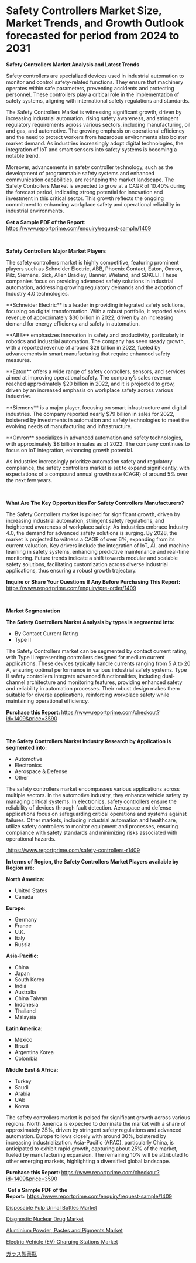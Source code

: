 <p><h1>Safety Controllers Market Size, Market Trends, and Growth Outlook forecasted for period from 2024 to 2031</h1></p><p><strong>Safety Controllers Market Analysis and Latest Trends</strong></p>
<p><p>Safety controllers are specialized devices used in industrial automation to monitor and control safety-related functions. They ensure that machinery operates within safe parameters, preventing accidents and protecting personnel. These controllers play a critical role in the implementation of safety systems, aligning with international safety regulations and standards.</p><p>The Safety Controllers Market is witnessing significant growth, driven by increasing industrial automation, rising safety awareness, and stringent regulatory requirements across various sectors, including manufacturing, oil and gas, and automotive. The growing emphasis on operational efficiency and the need to protect workers from hazardous environments also bolster market demand. As industries increasingly adopt digital technologies, the integration of IoT and smart sensors into safety systems is becoming a notable trend.</p><p>Moreover, advancements in safety controller technology, such as the development of programmable safety systems and enhanced communication capabilities, are reshaping the market landscape. The Safety Controllers Market is expected to grow at a CAGR of 10.40% during the forecast period, indicating strong potential for innovation and investment in this critical sector. This growth reflects the ongoing commitment to enhancing workplace safety and operational reliability in industrial environments.</p></p>
<p><strong>Get a Sample PDF of the Report:&nbsp;</strong> <a href="https://www.reportprime.com/enquiry/request-sample/1409">https://www.reportprime.com/enquiry/request-sample/1409</a></p>
<p>&nbsp;</p>
<p><strong>Safety Controllers Major Market Players</strong></p>
<p><p>The safety controllers market is highly competitive, featuring prominent players such as Schneider Electric, ABB, Phoenix Contact, Eaton, Omron, Pilz, Siemens, Sick, Allen Bradley, Banner, Wieland, and SDKELI. These companies focus on providing advanced safety solutions in industrial automation, addressing growing regulatory demands and the adoption of Industry 4.0 technologies.</p><p>**Schneider Electric** is a leader in providing integrated safety solutions, focusing on digital transformation. With a robust portfolio, it reported sales revenue of approximately $30 billion in 2022, driven by an increasing demand for energy efficiency and safety in automation.</p><p>**ABB** emphasizes innovation in safety and productivity, particularly in robotics and industrial automation. The company has seen steady growth, with a reported revenue of around $28 billion in 2022, fueled by advancements in smart manufacturing that require enhanced safety measures.</p><p>**Eaton** offers a wide range of safety controllers, sensors, and services aimed at improving operational safety. The company’s sales revenue reached approximately $20 billion in 2022, and it is projected to grow, driven by an increased emphasis on workplace safety across various industries.</p><p>**Siemens** is a major player, focusing on smart infrastructure and digital industries. The company reported nearly $79 billion in sales for 2022, bolstered by investments in automation and safety technologies to meet the evolving needs of manufacturing and infrastructure.</p><p>**Omron** specializes in advanced automation and safety technologies, with approximately $8 billion in sales as of 2022. The company continues to focus on IoT integration, enhancing growth potential.</p><p>As industries increasingly prioritize automation safety and regulatory compliance, the safety controllers market is set to expand significantly, with expectations of a compound annual growth rate (CAGR) of around 5% over the next few years.</p></p>
<p>&nbsp;</p>
<p><strong>What Are The Key Opportunities For Safety Controllers Manufacturers?</strong></p>
<p><p>The Safety Controllers market is poised for significant growth, driven by increasing industrial automation, stringent safety regulations, and heightened awareness of workplace safety. As industries embrace Industry 4.0, the demand for advanced safety solutions is surging. By 2028, the market is projected to witness a CAGR of over 6%, expanding from its current valuation. Key drivers include the integration of IoT, AI, and machine learning in safety systems, enhancing predictive maintenance and real-time monitoring. Future trends indicate a shift towards modular and scalable safety solutions, facilitating customization across diverse industrial applications, thus ensuring a robust growth trajectory.</p></p>
<p><strong>Inquire or Share Your Questions If Any Before Purchasing This Report:</strong> <a href="https://www.reportprime.com/enquiry/pre-order/1409">https://www.reportprime.com/enquiry/pre-order/1409</a></p>
<p>&nbsp;</p>
<p><strong>Market Segmentation</strong></p>
<p><strong>The Safety Controllers Market Analysis by types is segmented into:</strong></p>
<p><ul><li>By Contact Current Rating</li><li>Type II</li></ul></p>
<p><p>The Safety Controllers market can be segmented by contact current rating, with Type II representing controllers designed for medium current applications. These devices typically handle currents ranging from 5 A to 20 A, ensuring optimal performance in various industrial safety systems. Type II safety controllers integrate advanced functionalities, including dual-channel architecture and monitoring features, providing enhanced safety and reliability in automation processes. Their robust design makes them suitable for diverse applications, reinforcing workplace safety while maintaining operational efficiency.</p></p>
<p><strong>Purchase this Report:&nbsp;</strong><a href="https://www.reportprime.com/checkout?id=1409&price=3590">https://www.reportprime.com/checkout?id=1409&price=3590</a></p>
<p>&nbsp;</p>
<p><strong>The Safety Controllers Market Industry Research by Application is segmented into:</strong></p>
<p><ul><li>Automotive</li><li>Electronics</li><li>Aerospace & Defense</li><li>Other</li></ul></p>
<p><p>The safety controllers market encompasses various applications across multiple sectors. In the automotive industry, they enhance vehicle safety by managing critical systems. In electronics, safety controllers ensure the reliability of devices through fault detection. Aerospace and defense applications focus on safeguarding critical operations and systems against failures. Other markets, including industrial automation and healthcare, utilize safety controllers to monitor equipment and processes, ensuring compliance with safety standards and minimizing risks associated with operational hazards.</p></p>
<p><a href="https://www.reportprime.com/safety-controllers-r1409">&nbsp;https://www.reportprime.com/safety-controllers-r1409</a></p>
<p><strong>In terms of Region, the Safety Controllers Market Players available by Region are:</strong></p>
<p>
    <p> <strong> North America: </strong>
        <ul>
            <li>United States</li>
            <li>Canada</li>
        </ul>
        </p> 
    <p> <strong> Europe: </strong>
        <ul>
            <li>Germany</li>
            <li>France</li>
            <li>U.K.</li>
            <li>Italy</li>
            <li>Russia</li>
        </ul>
        </p> 
    <p> <strong> Asia-Pacific: </strong>
        <ul>
            <li>China</li>
            <li>Japan</li>
            <li>South Korea</li>
            <li>India</li>
            <li>Australia</li>
            <li>China Taiwan</li>
            <li>Indonesia</li>
            <li>Thailand</li>
            <li>Malaysia</li>
        </ul>
        </p> 
    <p> <strong> Latin America: </strong>
        <ul>
            <li>Mexico</li>
            <li>Brazil</li>
            <li>Argentina Korea</li>
            <li>Colombia</li>
        </ul>
        </p> 
    <p> <strong> Middle East & Africa: </strong>
        <ul>
            <li>Turkey</li>
            <li>Saudi</li>
            <li>Arabia</li>
            <li>UAE</li>
            <li>Korea</li>
        </ul>
    </p>
    </p>
<p><p>The safety controllers market is poised for significant growth across various regions. North America is expected to dominate the market with a share of approximately 35%, driven by stringent safety regulations and advanced automation. Europe follows closely with around 30%, bolstered by increasing industrialization. Asia-Pacific (APAC), particularly China, is anticipated to exhibit rapid growth, capturing about 25% of the market, fueled by manufacturing expansion. The remaining 10% will be attributed to other emerging markets, highlighting a diversified global landscape.</p></p>
<p><strong>Purchase this Report: </strong><a href="https://www.reportprime.com/checkout?id=1409&price=3590">https://www.reportprime.com/checkout?id=1409&price=3590</a></p>
<p>&nbsp;<strong>Get a Sample PDF of the Report:&nbsp;&nbsp;</strong><a href="https://www.reportprime.com/enquiry/request-sample/1409">https://www.reportprime.com/enquiry/request-sample/1409</a></p>
<p><strong></strong></p>
<p><p><a href="https://issuu.com/reportprime-2/docs/disposable-pulp-urinal-bottles-mark_8c64af8a3ba005">Disposable Pulp Urinal Bottles Market</a></p><p><a href="https://medium.com/@akshatreportprime/diagnostic-nuclear-drug-market-size-growth-trends-statistics-forecasts-2024-2031-d62e2bc90945">Diagnostic Nuclear Drug Market</a></p><p><a href="https://www.linkedin.com/pulse/aluminium-powder-pastes-pigments-market-global-regional-analysis-apz0c?trackingId=2LytcaT%2BTaeAGFzbPXBZiA%3D%3D">Aluminium Powder, Pastes and Pigments Market</a></p><p><a href="https://issuu.com/reportprime-2/docs/electric-vehicle-ev-charging-statio_3902902272a9ec">Electric Vehicle (EV) Charging Stations Market</a></p><p><a href="https://medium.com/@tealricheld61/%E3%82%AC%E3%83%A9%E3%82%B9%E8%A3%BD%E5%8C%BB%E8%96%AC%E5%93%81%E3%83%9C%E3%83%88%E3%83%AB%E5%B8%82%E5%A0%B4%E3%81%AE%E6%96%B0%E8%88%88%E3%83%88%E3%83%AC%E3%83%B3%E3%83%89-2024%E5%B9%B4%E3%81%8B%E3%82%892031%E5%B9%B4%E3%81%BE%E3%81%A7%E3%81%AE%E3%82%B0%E3%83%AD%E3%83%BC%E3%83%90%E3%83%AB%E5%B1%95%E6%9C%9B%E3%81%A8%E5%B0%86%E6%9D%A5%E5%B1%95%E6%9C%9B-8b26c6677eb0">ガラス製薬瓶</a></p></p>